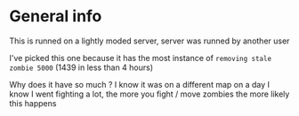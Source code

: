 # General info

This is runned on a lightly moded server, server was runned by another user

I've picked this one because it has the most instance of `removing stale zombie 5000` (1439 in less than 4 hours)

Why does it have so much ? I know it was on a different map on a day I know I went fighting a lot, the more you fight / move zombies the more likely this happens
